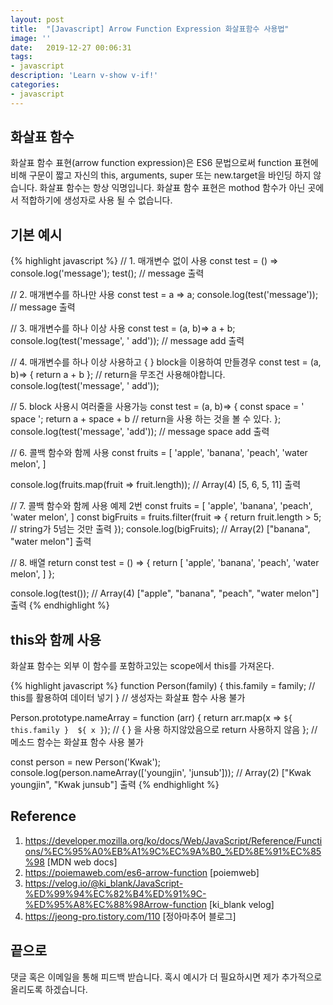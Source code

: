 ```yaml
---
layout: post
title:  "[Javascript] Arrow Function Expression 화살표함수 사용법"
image: ''
date:   2019-12-27 00:06:31
tags:
- javascript
description: 'Learn v-show v-if!'
categories:
- javascript
---
```


## 화살표 함수
화살표 함수 표현(arrow function expression)은 ES6 문법으로써 function 표현에 비해 구문이 짧고 자신의 this, arguments, super 또는 new.target을 바인딩 하지 않습니다. 화살표 함수는 항상 익명입니다.
화살표 함수 표현은 mothod 함수가 아닌 곳에서 적합하기에 생성자로 사용 될 수 없습니다.

## 기본 예시
{% highlight javascript %}
// 1. 매개변수 없이 사용
const test = () => console.log('message');
test(); // message 출력

// 2. 매개변수를 하나만 사용
const test = a => a;
console.log(test('message')); // message 출력

// 3. 매개변수를 하나 이상 사용
const test = (a, b)=> a + b;
console.log(test('message', ' add')); // message add 출력

// 4. 매개변수를 하나 이상 사용하고 { } block을 이용하여 만들경우
const test = (a, b)=> { return a + b }; // return을 무조건 사용해야합니다.
console.log(test('message', ' add'));

// 5. block 사용시 여러줄을 사용가능
const test = (a, b)=> {
    const space = ' space ';
    return a + space + b // return을 사용 하는 것을 볼 수 있다.
};
console.log(test('message', 'add')); // message space add 출력

// 6. 콜백 함수와 함께 사용
const fruits = [
    'apple',
    'banana',
    'peach',
    'water melon',
]

console.log(fruits.map(fruit => fruit.length)); // Array(4) [5, 6, 5, 11] 출력

// 7. 콜백 함수와 함께 사용 예제 2번
const fruits = [
    'apple',
    'banana',
    'peach',
    'water melon',
]
const bigFruits = fruits.filter(fruit => {
    return fruit.length > 5; // string가 5넘는 것만 출력
});
console.log(bigFruits); // Array(2) ["banana", "water melon"] 출력

// 8. 배열 return
const test = () => {
    return [
        'apple',
        'banana',
        'peach',
        'water melon',
    ]
};

console.log(test()); // Array(4) ["apple", "banana", "peach", "water melon"] 출력
{% endhighlight %}

## this와 함께 사용
화살표 함수는 외부 이 함수를 포함하고있는 scope에서 this를 가져온다.

{% highlight javascript %}
function Person(family) {
    this.family = family; // this를 활용하여 데이터 넣기
} // 생성자는 화살표 함수 사용 불가

Person.prototype.nameArray = function (arr) {
    return arr.map(x => `${ this.family }  ${ x }`); // { } 을 사용 하지않았음으로 return 사용하지 않음
}; // 메소드 함수는 화살표 함수 사용 불가

const person = new Person('Kwak');
console.log(person.nameArray(['youngjin', 'junsub'])); // Array(2) ["Kwak  youngjin", "Kwak  junsub"] 출력
{% endhighlight %}

## Reference
1. https://developer.mozilla.org/ko/docs/Web/JavaScript/Reference/Functions/%EC%95%A0%EB%A1%9C%EC%9A%B0_%ED%8E%91%EC%85%98 [MDN web docs]
2. https://poiemaweb.com/es6-arrow-function [poiemweb]
3. https://velog.io/@ki_blank/JavaScript-%ED%99%94%EC%82%B4%ED%91%9C-%ED%95%A8%EC%88%98Arrow-function [ki_blank velog]
4. https://jeong-pro.tistory.com/110 [정아마추어 블로그]

## 끝으로
댓글 혹은 이메일을 통해 피드백 받습니다. 혹시 예시가 더 필요하시면 제가 추가적으로 올리도록 하겠습니다.
